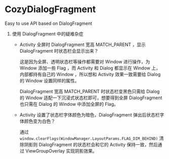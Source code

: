 # CozyDialogFragment
Easy to use API based on DialogFragment



1. 使用 DialogFragment 中的疑难杂症

   - Activity 全屏时 DialogFragment 宽高 MATCH_PARENT ，显示 DialogFragment 时状态栏会显示出来？

     这是因为全屏、透明状态栏等操作都需要对 Window 进行操作，为 Window 添加一些 Flag ，而 Activity 和 Dialog 都显示在 Window 上，内部都持有自己的 Window ，所以想和 Activity 效果一致需要给 Dialog 的 Window 设置同样的属性。

     DialogFragment 宽高 MATCH_PARENT 时状态栏变黑色只需给 Dialog 的 Window 适配一下沉浸式状态栏即可，想要得到全屏 DialogFragment 也只需在 Dialog 的 Window 中添加全屏的 Flag。

   - Activity 设置了状态栏字体颜色为暗色，DialogFragment 弹出后状态栏字体颜色变为白色？

     通过 ``` window.clearFlags(WindowManager.LayoutParams.FLAG_DIM_BEHIND)``` 清除阴影则 DialogFragment 的状态栏会和它的 Activity 保持一致，然后通过 ViewGroupOverlay 实现阴影效果。

